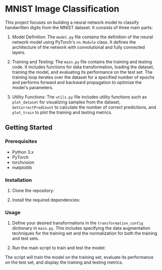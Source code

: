 # MNIST Image Classification

This project focuses on building a neural network model to classify handwritten digits from the MNIST dataset. It consists of three main parts:

1. Model Definition: The `model.py` file contains the definition of the neural network model using PyTorch's `nn.Module` class. It defines the architecture of the network with convolutional and fully connected layers.

2. Training and Testing: The `main.py` file contains the training and testing code. It includes functions for data transformation, loading the dataset, training the model, and evaluating its performance on the test set. The training loop iterates over the dataset for a specified number of epochs and performs forward and backward propagation to optimize the model's parameters.

3. Utility Functions: The `utils.py` file includes utility functions such as `plot_dataset` for visualizing samples from the dataset, `GetCorrectPredCount` to calculate the number of correct predictions, and `plot_train` to plot the training and testing metrics.

## Getting Started

### Prerequisites

- Python 3.x
- PyTorch
- torchvision
- matplotlib

### Installation

1. Clone the repository:

2. Install the required dependencies:


### Usage

1. Define your desired transformations in the `transformation_config` dictionary in `main.py`. This includes specifying the data augmentation techniques for the training set and the normalization for both the training and test sets.

2. Run the main script to train and test the model:

The script will train the model on the training set, evaluate its performance on the test set, and display the training and testing metrics.



